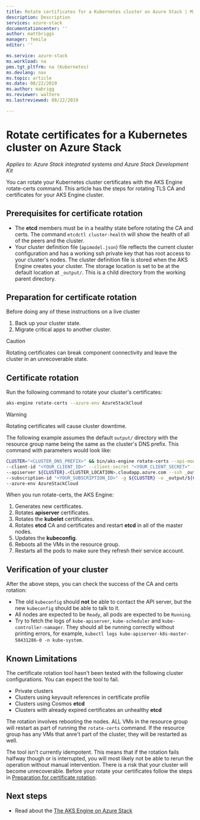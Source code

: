 ```yaml
---
title: Rotate certificates for a Kubernetes cluster on Azure Stack | Microsoft Docs
description: Description
services: azure-stack
documentationcenter: ''
author: mattbriggs
manager: femila
editor: ''

ms.service: azure-stack
ms.workload: na
pms.tgt_pltfrm: na (Kubernetes)
ms.devlang: nav
ms.topic: article
ms.date: 08/22/2019
ms.author: mabrigg
ms.reviewer: waltero
ms.lastreviewed: 08/22/2019

---
```


# Rotate certificates for a Kubernetes cluster on Azure Stack

*Applies to: Azure Stack integrated systems and Azure Stack Development Kit*

You can rotate your Kubernetes cluster certificates with the AKS Engine rotate-certs command. This article has the steps for rotating TLS CA and certificates for your AKS Engine cluster.

## Prerequisites for certificate rotation

- The **etcd** members must be in a healthy state before rotating the CA and certs. The command `etcdctl cluster-health` will show the health of all of the peers and the cluster.
- Your cluster definition file (`apimodel.json`) file reflects the current cluster configuration and has a working ssh private key that has root access to your cluster's nodes. The cluster definition file is stored when the AKS Engine creates your cluster. The storage location is set to be at the default location at `_output/`. This is a child directory from the working parent directory.

## Preparation for certificate rotation

Before doing any of these instructions on a live cluster

1. Back up your cluster state.
2. Migrate critical apps to another cluster.

> [!Caution]  
> Rotating certificates can break component connectivity and leave the cluster in an unrecoverable state.

## Certificate rotation

Run the following command to rotate your cluster's certificates:

```bash
aks-engine rotate-certs --azure-env AzureStackCloud
```

> [!WARNING]  
> Rotating certificates will cause cluster downtime.

The following example assumes the default `output/` directory with the resource group name being the same as the cluster's DNS prefix. This command with parameters would look like:

```bash
CLUSTER="<CLUSTER_DNS_PREFIX>" && bin/aks-engine rotate-certs --api-model _output/${CLUSTER}/apimodel.json \
--client-id "<YOUR_CLIENT_ID>" --client-secret "<YOUR_CLIENT_SECRET>" --location <CLUSTER_LOCATION> \
--apiserver ${CLUSTER}.<CLUSTER_LOCATION>.cloudapp.azure.com --ssh _output/${CLUSTER}-ssh \
--subscription-id "<YOUR_SUBSCRIPTION_ID>" -g ${CLUSTER} -o _output/${CLUSTER} \
--azure-env AzureStackCloud
```

When you run rotate-certs, the AKS Engine:

1. Generates new certificates.
2. Rotates **apiserver** certificates.
3. Rotates the **kubelet** certificates.
4. Rotates **etcd** CA and certificates and restart **etcd** in all of the master nodes.
5. Updates the **kubeconfig**.
6. Reboots all the VMs in the resource group.
7. Restarts all the pods to make sure they refresh their service account.

## Verification of your cluster

After the above steps, you can check the success of the CA and certs rotation:

- The old  `kubeconfig`  should  **not**  be able to contact the API server, but the new `kubeconfig` should be able to talk to it.
- All nodes are expected to be `Ready`, all pods are expected to be  `Running`.
- Try to fetch the logs of  `kube-apiserver`,  `kube-scheduler`  and  `kube-controller-namager`. They should all be running correctly without printing errors, for example, `kubectl logs kube-apiserver-k8s-master-58431286-0 -n kube-system`.

## Known Limitations

The certificate rotation tool hasn't been tested with the following cluster configurations. You can expect the tool to fail.

- Private clusters
- Clusters using keyvault references in certificate profile
- Clusters using Cosmos **etcd**
- Clusters with already expired certificates an unhealthy **etcd**

The rotation involves rebooting the nodes. ALL VMs in the resource group will restart as part of running the `rotate-certs` command. If the resource group has any VMs that anre't part of the cluster, they will be restarted as well.

The tool isn't currently idempotent. This means that if the rotation fails halfway though or is interrupted, you will most likely not be able to rerun the operation without manual intervention. There is a risk that your cluster will become unrecoverable. Before your rotate your certificates follow the steps in [Preparation for certificate rotation](#preparation-for-certificate-rotation).

## Next steps

- Read about the [The AKS Engine on Azure Stack](azure-stack-kubernetes-aks-engine-overview.md)